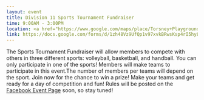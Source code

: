 ```yaml
---
layout: event
title: Division 11 Sports Tournament Fundraiser
time: 9:00AM - 3:00PM
location: <a href="https://www.google.com/maps/place/Torsney+Playground/@40.747169,-73.9218369,17z/data=!3m1!4b1!4m2!3m1!1s0x89c25f27996af139:0x2f0fd2b2bcaaa588">Torsney Playground</a>, Queens
link: https://docs.google.com/forms/d/1zh48Vz9UfQp1v97xvkBRwsKsp4rI5hyLiWmzC4-9u8M/viewform
---
```

The Sports Tournament Fundraiser will allow members to compete with others in three different sports: volleyball, basketball, and handball. You can only participate in one of the sports! Members will make teams to participate in this event.The number of members per teams will depend on the sport. Join now for the chance to win a prize! Make your teams and get ready for a day of competition and fun! Rules will be posted on the [Facebook Event Page](https://www.facebook.com/events/102746110122692/) soon, so stay tuned!